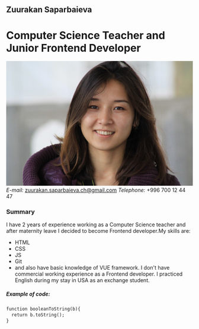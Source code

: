 ## Zuurakan Saparbaieva
Computer Science Teacher and Junior Frontend Developer
=======
![Alt-avatar](/img/zuurakan.jpg "Photo of me")
*E-mail:* zuurakan.saparbaieva.ch@gmail.com
*Telephone:* +996 700 12 44 47


### Summary
I have 2 years of experience working as a Computer Science teacher and after maternity leave I decided to become Frontend developer.My skills are:
* HTML
* CSS
* JS
* Git
* and also have basic knowledge of VUE framework.
I don't have commercial working experience as a Frontend developer.
I practiced English during my stay in USA as an exchange student.
##### Example of code:
```
function booleanToString(b){
  return b.toString();
}
```